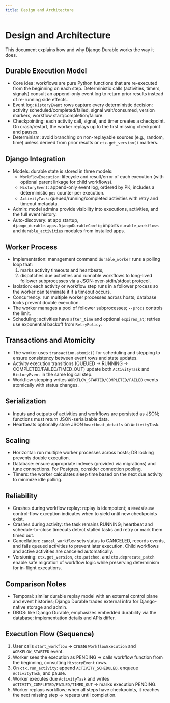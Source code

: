 ```yaml
---
title: Design and Architecture
---
```


# Design and Architecture

This document explains how and why Django Durable works the way it does.

## Durable Execution Model

- Core idea: workflows are pure Python functions that are re-executed from the beginning on each step. Deterministic calls (activities, timers, signals) consult an append-only event log to return prior results instead of re-running side effects.
- Event log: `HistoryEvent` rows capture every deterministic decision: activity scheduled/completed/failed, signal wait/consumed, version markers, workflow start/completion/failure.
- Checkpointing: each activity call, signal, and timer creates a checkpoint. On crash/restart, the worker replays up to the first missing checkpoint and pauses.
- Determinism: avoid branching on non-replayable sources (e.g., random, time) unless derived from prior results or `ctx.get_version()` markers.

## Django Integration

- Models: durable state is stored in three models:
  - `WorkflowExecution`: lifecycle and result/error of each execution (with optional parent linkage for child workflows).
  - `HistoryEvent`: append-only event log, ordered by PK; includes a deterministic `pos` counter per execution.
  - `ActivityTask`: queued/running/completed activities with retry and timeout metadata.
- Admin: model admins provide visibility into executions, activities, and the full event history.
- Auto-discovery: at app startup, `django_durable.apps.DjangoDurableConfig` imports `durable_workflows` and `durable_activities` modules from installed apps.

## Worker Process

- Implementation: management command `durable_worker` runs a polling loop that:
  1) marks activity timeouts and heartbeats,
  2) dispatches due activities and runnable workflows to long-lived follower
     subprocesses via a JSON-over-stdin/stdout protocol.
- Isolation: each activity or workflow step runs in a follower process so the
  worker can terminate it if a timeout occurs.
- Concurrency: run multiple worker processes across hosts; database locks
  prevent double execution.
- The worker manages a pool of follower subprocesses; `--procs` controls the
  limit.
- Scheduling: activities have `after_time` and optional `expires_at`; retries
  use exponential backoff from `RetryPolicy`.

## Transactions and Atomicity

- The worker uses `transaction.atomic()` for scheduling and stepping to ensure consistency between event rows and state updates.
- Activity execution transitions (QUEUED → RUNNING → COMPLETED/FAILED/TIMED_OUT) update both `ActivityTask` and `HistoryEvent` in the same logical step.
- Workflow stepping writes `WORKFLOW_STARTED/COMPLETED/FAILED` events atomically with status changes.

## Serialization

- Inputs and outputs of activities and workflows are persisted as JSON; functions must return JSON-serializable data.
- Heartbeats optionally store JSON `heartbeat_details` on `ActivityTask`.

## Scaling

- Horizontal: run multiple worker processes across hosts; DB locking prevents double execution.
- Database: ensure appropriate indexes (provided via migrations) and tune connections. For Postgres, consider connection pooling.
- Timers: the worker calculates sleep time based on the next due activity to minimize idle polling.

## Reliability

- Crashes during workflow replay: replay is idempotent; a `NeedsPause` control-flow exception indicates when to yield until new checkpoints exist.
- Crashes during activity: the task remains RUNNING; heartbeat and schedule-to-close timeouts detect stalled tasks and retry or mark them timed out.
- Cancellation: `cancel_workflow` sets status to CANCELED, records events, and fails queued activities to prevent later execution. Child workflows and active activities are canceled automatically.
- Versioning: `ctx.get_version`, `ctx.patched`, and `ctx.deprecate_patch` enable safe migration of workflow logic while preserving determinism for in-flight executions.

## Comparison Notes

- Temporal: similar durable replay model with an external control plane and event histories; Django Durable trades external infra for Django-native storage and admin.
- DBOS: like Django Durable, emphasizes embedded durability via the database; implementation details and APIs differ.

## Execution Flow (Sequence)

1) User calls `start_workflow` → create `WorkflowExecution` and `WORKFLOW_STARTED` event.
2) Worker sees the execution as PENDING → calls workflow function from the beginning, consulting `HistoryEvent` rows.
3) On `ctx.run_activity`: append `ACTIVITY_SCHEDULED`, enqueue `ActivityTask`, and pause.
4) Worker executes due `ActivityTask` and writes `ACTIVITY_COMPLETED/FAILED/TIMED_OUT` → marks execution PENDING.
5) Worker replays workflow; when all steps have checkpoints, it reaches the next missing step → repeats until completion.

